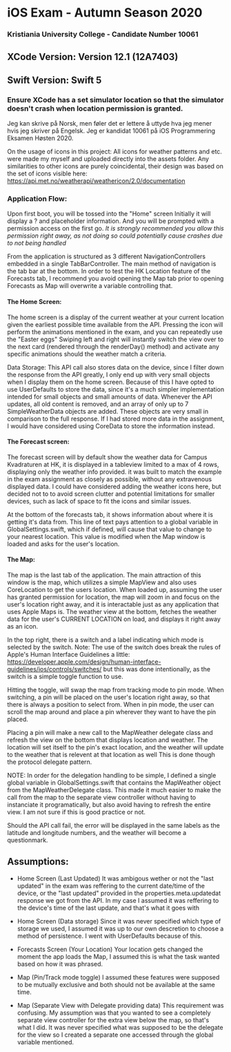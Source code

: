 # iOS Exam - Autumn Season 2020

### Kristiania University College - Candidate Number 10061

## XCode Version: Version 12.1 (12A7403)
## Swift Version: Swift 5

### Ensure XCode has a set simulator location so that the simulator doesn't crash when location permission is granted.

Jeg kan skrive på Norsk, men føler det er lettere å uttyde hva jeg mener hvis jeg skriver på Engelsk.
Jeg er kandidat 10061 på iOS Programmering Eksamen Høsten 2020. 

On the usage of icons in this project:
All icons for weather patterns and etc. were made my myself and uploaded directly into the assets folder. 
Any similarities to other icons are purely coincidental, their design was based on the set of icons visible here: https://api.met.no/weatherapi/weathericon/2.0/documentation 

### Application Flow:

Upon first boot, you will be tossed into the "Home" screen
Initially it will display a ? and placeholder information. And you will be prompted with a permission access on the first go. 
*It is strongly recommended you allow this permission right away, as not doing so could potentially cause crashes due to not being handled*

From the application is structured as 3 different NavigationControllers embedded in a single TabBarController. The main method of navigation is the tab bar at the bottom.
In order to test the HK Location feature of the Forecasts tab, I recommend you avoid opening the Map tab prior to opening Forecasts as Map will overwrite a variable controlling that.

#### The Home Screen:

The home screen is a display of the current weather at your current location given the earliest possible time available from the API.
Pressing the icon will perform the animations mentioned in the exam, and you can repeatedly use the "Easter eggs"
Swiping left and right will instantly switch the view over to the next card (rendered through the renderDay() method) and activate any specific animations should the weather match a criteria.

Data Storage:
This API call also stores data on the device, since I filter down the response from the API greatly, I only end up with very small objects when I display them on the home screen.
Because of this I have opted to use UserDefaults to store the data, since it's a much simpler implementation intended for small objects and small amounts of data.
Whenever the API updates, all old content is removed, and an array of only up to 7 SimpleWeatherData objects are added. These objects are very small in comparison to the full response.
If I had stored more data in the assignment, I would have considered using CoreData to store the information instead.


#### The Forecast screen:

The forecast screen will by default show the weather data for Campus Kvadraturen at HK, it is displayed in a tableview limited to a max of 4 rows, displaying only the weather info provided. it was built to match the example in the exam assignment as closely as possible, without any extravenous displayed data.
I could have considered adding the weather icons here, but decided not to to avoid screen clutter and potential limitations for smaller devices, such as lack of space to fit the icons and similar issues.

At the bottom of the forecasts tab, it shows information about where it is getting it's data from.
This line of text pays attention to a global variable in GlobalSettings.swift, which if defined, will cause that value to change to your nearest location. 
This value is modified when the Map window is loaded and asks for the user's location.

#### The Map:

The map is the last tab of the application. 
The main attraction of this window is the map, which utilizes a simple MapView and also uses CoreLocation to get the users location.
When loaded up, assuming the user has granted permission for location, the map will zoom in and focus on the user's location right away, and it is interactable just as
any application that uses Apple Maps is. 
The weather view at the bottom, fetches the weather data for the user's CURRENT LOCATION on load, and displays it right away as an icon.

In the top right, there is a switch and a label indicating which mode is selected by the switch. 
Note: The use of the switch does break the rules of Apple's Human Interface Guidelines a little: https://developer.apple.com/design/human-interface-guidelines/ios/controls/switches/ but this was done intentionally, as the switch is a simple toggle function to use.

Hitting the toggle, will swap the map from tracking mode to pin mode.
When switching, a pin will be placed on the user's location right away, so that there is always a position to select from.
When in pin mode, the user can scroll the map around and place a pin wherever they want to have the pin placed.

Placing a pin will make a new call to the MapWeather delegate class and refresh the view on the bottom that displays location and weather.
The location will set itself to the pin's exact location, and the weather will update to the weather that is relevent at that location as well
This is done though the protocol delegate pattern.

NOTE: In order for the delegation handling to be simple, I defined a single global variable in GlobalSettings.swift that contains the MapWeather object from the MapWeatherDelegate class. This made it much easier to make the call from the map to the separate view controller without having to instanciate it programatically, but also avoid having to refresh the entire view. I am not sure if this is good practice or not.

Should the API call fail, the error will be displayed in the same labels as the latitude and longitude numbers, and the weather will become a questionmark.

## Assumptions: 
- Home Screen (Last Updated) 
It was ambigous wether or not the "last updated" in the exam was reffering to the current date/time of the device, or the "last updated" provided in the properties.meta.updatedat response we got from the API. In my case I assumed it was reffering to the device's time of the last update, and that's what it goes with
 
 - Home Screen (Data storage)
 Since it was never specified which type of storage we used, I assumed it was up to our own descretion to choose a method of persistence. 
 I went with UserDefaults because of this. 
 
 - Forecasts Screen (Your Location)
 Your location gets changed the moment the app loads the Map, I assumed this is what the task wanted based on how it was phrased.
 
- Map (Pin/Track mode toggle)
I assumed these features were supposed to be mutually exclusive and both should not be available at the same time.

- Map (Separate View with Delegate providing data)
This requirement was confusing. My assumption was that you wanted to see a completely separate view controller for the extra view below the map, so that's what I did.
It was never specified what was supposed to be the delegate for the view so I created a separate one accessed through the global variable mentioned.
